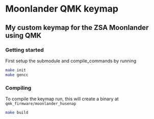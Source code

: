 # Moonlander QMK keymap

## My custom keymap for the ZSA Moonlander using QMK

### Getting started
First setup the submodule and compile_commands by running
```bash
make init
make gencc
```

### Compiling
To compile the keymap run, this will create a binary at `qmk_firmware/moonlander_husenap`
```bash
make build
```